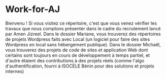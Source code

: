 # Work-for-AJ
Bienvenu !
Si vous visitez ce répertoire, c'est que vous venez vérifier les travaux que nous comptons présenter dans le cadre du recrutement lancé par Amen Jizreel.
Dans le dossier Mariane, vous trouverez des répertoires de projets Wordpress faits avec Local (un logiciel pour faire des sites Wordpress en local sans hébergement publique).
Dans le dossier Michaël, vous trouverez des projets de code de sites et application Web dont certains sont toujours en cours de développement à temps partiel, et d'autre étaient des contributions à des projets réels (comme l'algo d'authentification, fourni à ISOCÈLE Bénin pour des solutions et projets internes)
